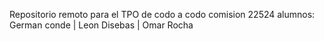 Repositorio remoto para el TPO de codo a codo comision 22524
alumnos: German conde | Leon Disebas | Omar Rocha

